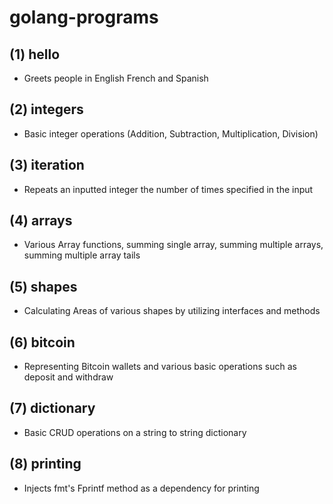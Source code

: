 # golang-programs
## (1) hello
* Greets people in English French and Spanish
## (2) integers
* Basic integer operations (Addition, Subtraction, Multiplication, Division)
## (3) iteration
* Repeats an inputted integer the number of times specified in the input
## (4) arrays
* Various Array functions, summing single array, summing multiple arrays, summing multiple array tails
## (5) shapes
* Calculating Areas of various shapes by utilizing interfaces and methods
## (6) bitcoin
* Representing Bitcoin wallets and various basic operations such as deposit and withdraw
## (7) dictionary
* Basic CRUD operations on a string to string dictionary
## (8) printing
* Injects fmt's Fprintf method as a dependency for printing